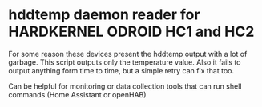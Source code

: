 # hddtemp daemon reader for HARDKERNEL ODROID HC1 and HC2

For some reason these devices present the hddtemp output with a lot of garbage. This script outputs only the temperature value. Also it fails to output anything form time to time, but a simple retry can fix that too.

Can be helpful for monitoring or data collection tools that can run shell commands (Home Assistant or openHAB)
